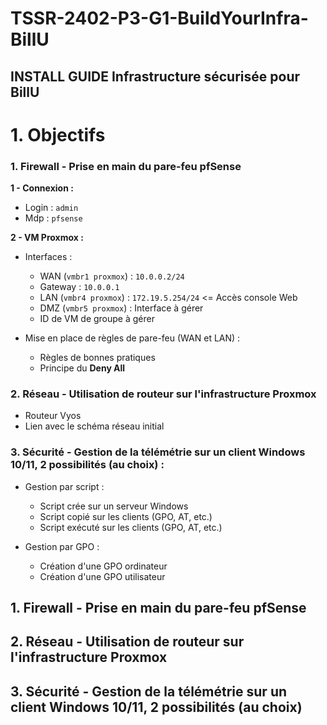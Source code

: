 # TSSR-2402-P3-G1-BuildYourInfra-BillU

## INSTALL GUIDE Infrastructure sécurisée pour BillU

# 1. Objectifs

### 1. Firewall - Prise en main du pare-feu pfSense
**1 - Connexion :**
- Login : `admin`
- Mdp : `pfsense`

**2 - VM Proxmox :**

- Interfaces :
  - WAN (`vmbr1 proxmox`) : `10.0.0.2/24`
  - Gateway : `10.0.0.1`
  - LAN (`vmbr4 proxmox`) : `172.19.5.254/24` <= Accès console Web
  - DMZ (`vmbr5 proxmox`) : Interface à gérer
  - ID de VM de groupe à gérer
      
- Mise en place de règles de pare-feu (WAN et LAN) :
  - Règles de bonnes pratiques
  - Principe du **Deny All**

### 2. Réseau - Utilisation de routeur sur l'infrastructure Proxmox
  - Routeur Vyos
  - Lien avec le schéma réseau initial

### 3. Sécurité - Gestion de la télémétrie sur un client Windows 10/11, 2 possibilités (au choix) :

- Gestion par script :
  - Script crée sur un serveur Windows
  - Script copié sur les clients (GPO, AT, etc.)
  - Script exécuté sur les clients (GPO, AT, etc.)

- Gestion par GPO :
  - Création d'une GPO ordinateur
  - Création d'une GPO utilisateur

## 1. Firewall - Prise en main du pare-feu pfSense

## 2. Réseau - Utilisation de routeur sur l'infrastructure Proxmox

## 3. Sécurité - Gestion de la télémétrie sur un client Windows 10/11, 2 possibilités (au choix)
